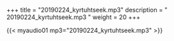 +++
title = "20190224_kyrtuhtseek.mp3"
description = " 20190224_kyrtuhtseek.mp3 "
weight = 20
+++

{{< myaudio01 mp3="20190224_kyrtuhtseek.mp3" >}}

